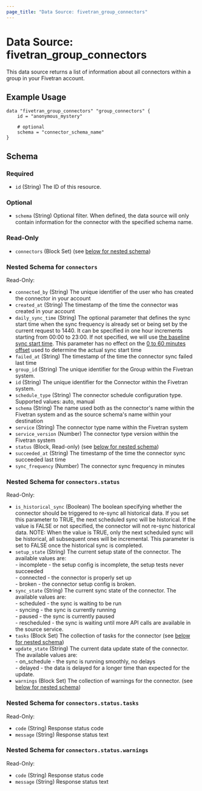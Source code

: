 ```yaml
---
page_title: "Data Source: fivetran_group_connectors"
---
```


# Data Source: fivetran_group_connectors

This data source returns a list of information about all connectors within a group in your Fivetran account.

## Example Usage

```hcl
data "fivetran_group_connectors" "group_connectors" {
    id = "anonymous_mystery"

    # optional 
    schema = "connector_schema_name"
}
```

<!-- schema generated by tfplugindocs -->
## Schema

### Required

- `id` (String) The ID of this resource.

### Optional

- `schema` (String) Optional filter. When defined, the data source will only contain information for the connector with the specified schema name.

### Read-Only

- `connectors` (Block Set) (see [below for nested schema](#nestedblock--connectors))

<a id="nestedblock--connectors"></a>
### Nested Schema for `connectors`

Read-Only:

- `connected_by` (String) The unique identifier of the user who has created the connector in your account
- `created_at` (String) The timestamp of the time the connector was created in your account
- `daily_sync_time` (String) The optional parameter that defines the sync start time when the sync frequency is already set or being set by the current request to 1440. It can be specified in one hour increments starting from 00:00 to 23:00. If not specified, we will use [the baseline sync start time](https://fivetran.com/docs/getting-started/syncoverview#syncfrequencyandscheduling). This parameter has no effect on the [0 to 60 minutes offset](https://fivetran.com/docs/getting-started/syncoverview#syncstarttimesandoffsets) used to determine the actual sync start time
- `failed_at` (String) The timestamp of the time the connector sync failed last time
- `group_id` (String) The unique identifier for the Group within the Fivetran system.
- `id` (String) The unique identifier for the Connector within the Fivetran system.
- `schedule_type` (String) The connector schedule configuration type. Supported values: auto, manual
- `schema` (String) The name used both as the connector's name within the Fivetran system and as the source schema's name within your destination
- `service` (String) The connector type name within the Fivetran system
- `service_version` (Number) The connector type version within the Fivetran system
- `status` (Block, Read-only) (see [below for nested schema](#nestedblock--connectors--status))
- `succeeded_at` (String) The timestamp of the time the connector sync succeeded last time
- `sync_frequency` (Number) The connector sync frequency in minutes

<a id="nestedblock--connectors--status"></a>
### Nested Schema for `connectors.status`

Read-Only:

- `is_historical_sync` (Boolean) The boolean specifying whether the connector should be triggered to re-sync all historical data. If you set this parameter to TRUE, the next scheduled sync will be historical. If the value is FALSE or not specified, the connector will not re-sync historical data. NOTE: When the value is TRUE, only the next scheduled sync will be historical, all subsequent ones will be incremental. This parameter is set to FALSE once the historical sync is completed.
- `setup_state` (String) The current setup state of the connector. The available values are: <br /> - incomplete - the setup config is incomplete, the setup tests never succeeded <br /> - connected - the connector is properly set up <br /> - broken - the connector setup config is broken.
- `sync_state` (String) The current sync state of the connector. The available values are: <br /> - scheduled - the sync is waiting to be run <br /> - syncing - the sync is currently running <br /> - paused - the sync is currently paused <br /> - rescheduled - the sync is waiting until more API calls are available in the source service.
- `tasks` (Block Set) The collection of tasks for the connector (see [below for nested schema](#nestedblock--connectors--status--tasks))
- `update_state` (String) The current data update state of the connector. The available values are: <br /> - on_schedule - the sync is running smoothly, no delays <br /> - delayed - the data is delayed for a longer time than expected for the update.
- `warnings` (Block Set) The collection of warnings for the connector. (see [below for nested schema](#nestedblock--connectors--status--warnings))

<a id="nestedblock--connectors--status--tasks"></a>
### Nested Schema for `connectors.status.tasks`

Read-Only:

- `code` (String) Response status code
- `message` (String) Response status text


<a id="nestedblock--connectors--status--warnings"></a>
### Nested Schema for `connectors.status.warnings`

Read-Only:

- `code` (String) Response status code
- `message` (String) Response status text
